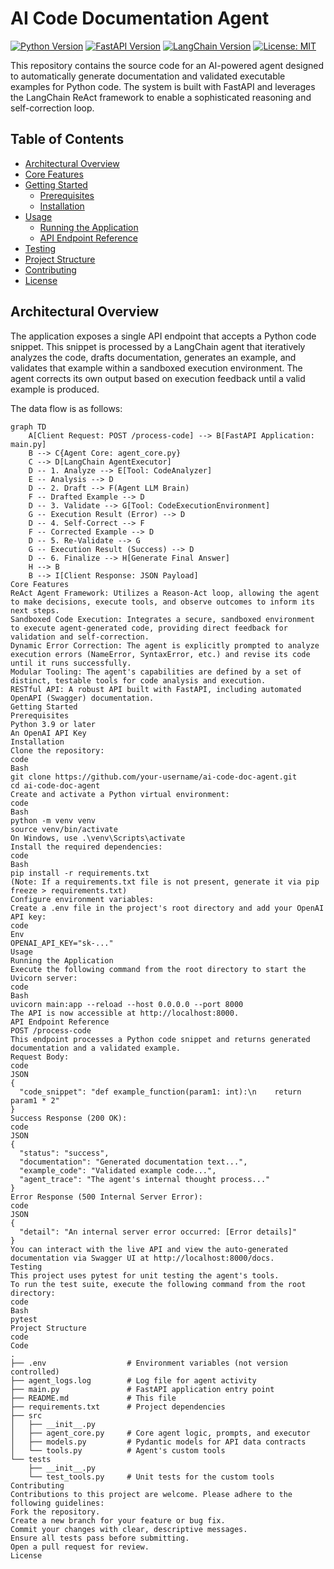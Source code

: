 
# AI Code Documentation Agent

[![Python Version](https://img.shields.io/badge/python-3.9%2B-blue.svg)](https://www.python.org/downloads/)
[![FastAPI Version](https://img.shields.io/badge/FastAPI-0.109.0-009688.svg)](https://fastapi.tiangolo.com/)
[![LangChain Version](https://img.shields.io/badge/LangChain-0.1.0-FF4154.svg)](https://www.langchain.com/)
[![License: MIT](https://img.shields.io/badge/License-MIT-yellow.svg)](https://opensource.org/licenses/MIT)

This repository contains the source code for an AI-powered agent designed to automatically generate documentation and validated executable examples for Python code. The system is built with FastAPI and leverages the LangChain ReAct framework to enable a sophisticated reasoning and self-correction loop.

## Table of Contents

- [Architectural Overview](#architectural-overview)
- [Core Features](#core-features)
- [Getting Started](#getting-started)
  - [Prerequisites](#prerequisites)
  - [Installation](#installation)
- [Usage](#usage)
  - [Running the Application](#running-the-application)
  - [API Endpoint Reference](#api-endpoint-reference)
- [Testing](#testing)
- [Project Structure](#project-structure)
- [Contributing](#contributing)
- [License](#license)

## Architectural Overview

The application exposes a single API endpoint that accepts a Python code snippet. This snippet is processed by a LangChain agent that iteratively analyzes the code, drafts documentation, generates an example, and validates that example within a sandboxed execution environment. The agent corrects its own output based on execution feedback until a valid example is produced.

The data flow is as follows:

```mermaid
graph TD
    A[Client Request: POST /process-code] --> B[FastAPI Application: main.py]
    B --> C{Agent Core: agent_core.py}
    C --> D[LangChain AgentExecutor]
    D -- 1. Analyze --> E[Tool: CodeAnalyzer]
    E -- Analysis --> D
    D -- 2. Draft --> F(Agent LLM Brain)
    F -- Drafted Example --> D
    D -- 3. Validate --> G[Tool: CodeExecutionEnvironment]
    G -- Execution Result (Error) --> D
    D -- 4. Self-Correct --> F
    F -- Corrected Example --> D
    D -- 5. Re-Validate --> G
    G -- Execution Result (Success) --> D
    D -- 6. Finalize --> H[Generate Final Answer]
    H --> B
    B --> I[Client Response: JSON Payload]
Core Features
ReAct Agent Framework: Utilizes a Reason-Act loop, allowing the agent to make decisions, execute tools, and observe outcomes to inform its next steps.
Sandboxed Code Execution: Integrates a secure, sandboxed environment to execute agent-generated code, providing direct feedback for validation and self-correction.
Dynamic Error Correction: The agent is explicitly prompted to analyze execution errors (NameError, SyntaxError, etc.) and revise its code until it runs successfully.
Modular Tooling: The agent's capabilities are defined by a set of distinct, testable tools for code analysis and execution.
RESTful API: A robust API built with FastAPI, including automated OpenAPI (Swagger) documentation.
Getting Started
Prerequisites
Python 3.9 or later
An OpenAI API Key
Installation
Clone the repository:
code
Bash
git clone https://github.com/your-username/ai-code-doc-agent.git
cd ai-code-doc-agent
Create and activate a Python virtual environment:
code
Bash
python -m venv venv
source venv/bin/activate
On Windows, use .\venv\Scripts\activate
Install the required dependencies:
code
Bash
pip install -r requirements.txt
(Note: If a requirements.txt file is not present, generate it via pip freeze > requirements.txt)
Configure environment variables:
Create a .env file in the project's root directory and add your OpenAI API key:
code
Env
OPENAI_API_KEY="sk-..."
Usage
Running the Application
Execute the following command from the root directory to start the Uvicorn server:
code
Bash
uvicorn main:app --reload --host 0.0.0.0 --port 8000
The API is now accessible at http://localhost:8000.
API Endpoint Reference
POST /process-code
This endpoint processes a Python code snippet and returns generated documentation and a validated example.
Request Body:
code
JSON
{
  "code_snippet": "def example_function(param1: int):\n    return param1 * 2"
}
Success Response (200 OK):
code
JSON
{
  "status": "success",
  "documentation": "Generated documentation text...",
  "example_code": "Validated example code...",
  "agent_trace": "The agent's internal thought process..."
}
Error Response (500 Internal Server Error):
code
JSON
{
  "detail": "An internal server error occurred: [Error details]"
}
You can interact with the live API and view the auto-generated documentation via Swagger UI at http://localhost:8000/docs.
Testing
This project uses pytest for unit testing the agent's tools.
To run the test suite, execute the following command from the root directory:
code
Bash
pytest
Project Structure
code
Code
.
├── .env                  # Environment variables (not version controlled)
├── agent_logs.log        # Log file for agent activity
├── main.py               # FastAPI application entry point
├── README.md             # This file
├── requirements.txt      # Project dependencies
├── src
│   ├── __init__.py
│   ├── agent_core.py     # Core agent logic, prompts, and executor
│   ├── models.py         # Pydantic models for API data contracts
│   └── tools.py          # Agent's custom tools
└── tests
    ├── __init__.py
    └── test_tools.py     # Unit tests for the custom tools
Contributing
Contributions to this project are welcome. Please adhere to the following guidelines:
Fork the repository.
Create a new branch for your feature or bug fix.
Commit your changes with clear, descriptive messages.
Ensure all tests pass before submitting.
Open a pull request for review.
License
